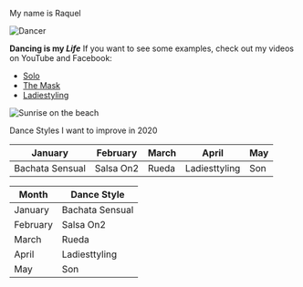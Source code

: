 My name is Raquel

![Dancer](https://images.unsplash.com/photo-1547153760-18fc86324498?ixlib=rb-1.2.1&ixid=eyJhcHBfaWQiOjEyMDd9&auto=format&fit=crop&w=500&q=60)


**Dancing is my _Life_**
If you want to see some examples, check out my videos on YouTube and Facebook:

* [Solo](https://www.youtube.com/watch?v=GoI6MmCvV3E)
* [The Mask](https://www.youtube.com/watch?v=3LdExQE6AZk)
* [Ladiestyling](https://www.facebook.com/anarr18/videos/1386691668773/)

![Sunrise on the beach](https://images.unsplash.com/photo-1507525428034-b723cf961d3e?ixlib=rb-1.2.1&ixid=eyJhcHBfaWQiOjEyMDd9&auto=format&fit=crop&w=1353&q=80)


Dance Styles I want to improve in 2020

January | February | March | April | May
--------|----------|--------|-------|-----
Bachata Sensual | Salsa On2 | Rueda | Ladiesttyling | Son


Month | Dance Style
---------|---------
January|Bachata Sensual 
February|Salsa On2
March|Rueda
April|Ladiesttyling
May|Son

